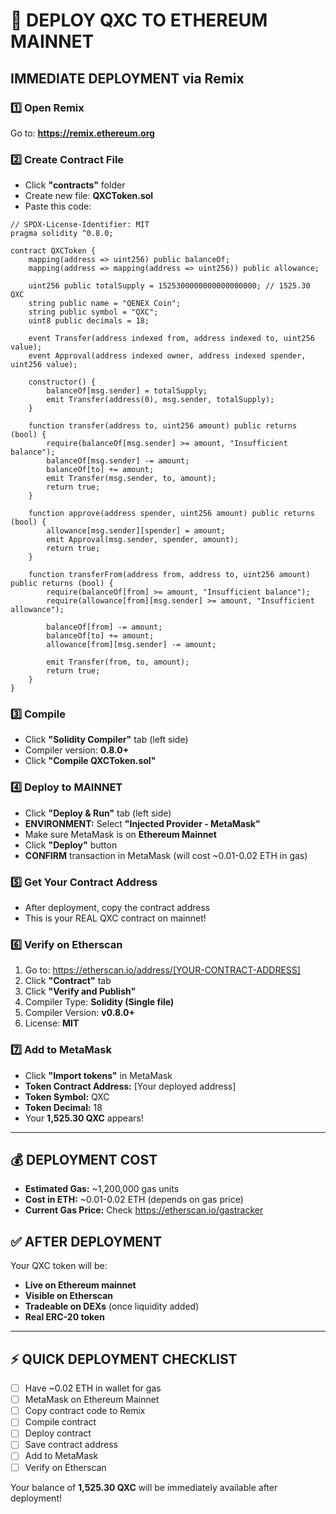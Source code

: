 # 🚀 DEPLOY QXC TO ETHEREUM MAINNET

## IMMEDIATE DEPLOYMENT via Remix

### 1️⃣ Open Remix
Go to: **https://remix.ethereum.org**

### 2️⃣ Create Contract File
- Click **"contracts"** folder
- Create new file: **QXCToken.sol**
- Paste this code:

```solidity
// SPDX-License-Identifier: MIT
pragma solidity ^0.8.0;

contract QXCToken {
    mapping(address => uint256) public balanceOf;
    mapping(address => mapping(address => uint256)) public allowance;
    
    uint256 public totalSupply = 1525300000000000000000; // 1525.30 QXC
    string public name = "QENEX Coin";
    string public symbol = "QXC";
    uint8 public decimals = 18;
    
    event Transfer(address indexed from, address indexed to, uint256 value);
    event Approval(address indexed owner, address indexed spender, uint256 value);
    
    constructor() {
        balanceOf[msg.sender] = totalSupply;
        emit Transfer(address(0), msg.sender, totalSupply);
    }
    
    function transfer(address to, uint256 amount) public returns (bool) {
        require(balanceOf[msg.sender] >= amount, "Insufficient balance");
        balanceOf[msg.sender] -= amount;
        balanceOf[to] += amount;
        emit Transfer(msg.sender, to, amount);
        return true;
    }
    
    function approve(address spender, uint256 amount) public returns (bool) {
        allowance[msg.sender][spender] = amount;
        emit Approval(msg.sender, spender, amount);
        return true;
    }
    
    function transferFrom(address from, address to, uint256 amount) public returns (bool) {
        require(balanceOf[from] >= amount, "Insufficient balance");
        require(allowance[from][msg.sender] >= amount, "Insufficient allowance");
        
        balanceOf[from] -= amount;
        balanceOf[to] += amount;
        allowance[from][msg.sender] -= amount;
        
        emit Transfer(from, to, amount);
        return true;
    }
}
```

### 3️⃣ Compile
- Click **"Solidity Compiler"** tab (left side)
- Compiler version: **0.8.0+**
- Click **"Compile QXCToken.sol"**

### 4️⃣ Deploy to MAINNET
- Click **"Deploy & Run"** tab (left side)
- **ENVIRONMENT:** Select **"Injected Provider - MetaMask"**
- Make sure MetaMask is on **Ethereum Mainnet**
- Click **"Deploy"** button
- **CONFIRM** transaction in MetaMask (will cost ~0.01-0.02 ETH in gas)

### 5️⃣ Get Your Contract Address
- After deployment, copy the contract address
- This is your REAL QXC contract on mainnet!

### 6️⃣ Verify on Etherscan
1. Go to: https://etherscan.io/address/[YOUR-CONTRACT-ADDRESS]
2. Click **"Contract"** tab
3. Click **"Verify and Publish"**
4. Compiler Type: **Solidity (Single file)**
5. Compiler Version: **v0.8.0+**
6. License: **MIT**

### 7️⃣ Add to MetaMask
- Click **"Import tokens"** in MetaMask
- **Token Contract Address:** [Your deployed address]
- **Token Symbol:** QXC
- **Token Decimal:** 18
- Your **1,525.30 QXC** appears!

---

## 💰 DEPLOYMENT COST
- **Estimated Gas:** ~1,200,000 gas units
- **Cost in ETH:** ~0.01-0.02 ETH (depends on gas price)
- **Current Gas Price:** Check https://etherscan.io/gastracker

## ✅ AFTER DEPLOYMENT
Your QXC token will be:
- **Live on Ethereum mainnet**
- **Visible on Etherscan**
- **Tradeable on DEXs** (once liquidity added)
- **Real ERC-20 token**

---

## ⚡ QUICK DEPLOYMENT CHECKLIST
- [ ] Have ~0.02 ETH in wallet for gas
- [ ] MetaMask on Ethereum Mainnet
- [ ] Copy contract code to Remix
- [ ] Compile contract
- [ ] Deploy contract
- [ ] Save contract address
- [ ] Add to MetaMask
- [ ] Verify on Etherscan

Your balance of **1,525.30 QXC** will be immediately available after deployment!